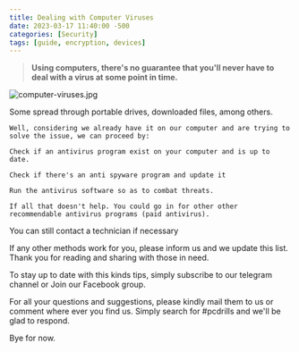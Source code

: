 ```yaml
---
title: Dealing with Computer Viruses
date: 2023-03-17 11:40:00 -500
categories: [Security]
tags: [guide, encryption, devices]
---
```



  >  **Using computers, there's no guarantee that you'll never have to deal with a virus at some point in time.**

![computer-viruses.jpg](https://i.postimg.cc/JnQwzmbj/computer-viruses.jpg)

Some spread through portable drives, downloaded files, among others.

    Well, considering we already have it on our computer and are trying to solve the issue, we can proceed by:

    Check if an antivirus program exist on your computer and is up to date.

    Check if there's an anti spyware program and update it

    Run the antivirus software so as to combat threats.

    If all that doesn't help. You could go in for other other recommendable antivirus programs (paid antivirus).

You can still contact a technician if necessary

If any other methods work for you, please inform us and we update this list. Thank you for reading and sharing with those in need.

To stay up to date with this kinds tips, simply subscribe to our telegram channel or Join our Facebook group.

For all your questions and suggestions, please kindly mail them to us or comment where ever you find us. Simply search for #pcdrills and we'll be glad to respond.

Bye for now.